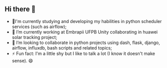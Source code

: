 ## Hi there 👋

- 🌱I'm currently studying and developing my habilities in python scheduler services (such as airflow);
- 🔭 I’m currently working at Embrapii UFPB Unity collaborating in huawei solar tracking project;
- 👯 I’m looking to collaborate in python projects using dash, flask, django, airflow, influxdb, bash scripts and related topics;
- ⚡ Fun fact: I'm a little shy but I like to talk a lot (I know it doesn't make sense). 😄

<hr style="float:left;">


